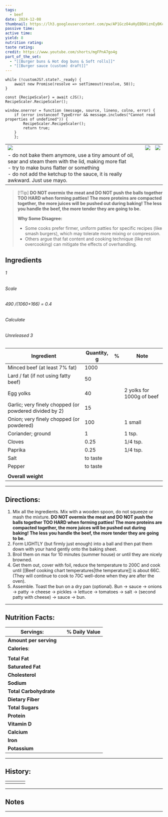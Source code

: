 ```yaml
---
tags:
  - beef
date: 2024-12-08
thumbnail: https://lh3.googleusercontent.com/pw/AP1GczO4uHyEBDHiznEyBKc6s1-0U5_jzz9tf-lzY3UzACcEo5x5nv58rHQi-padueF3q42De22b8M9tKr5zg3a3sVEvR5lXEbIrqP2gS9Vq8HZHJb-l6tfhEaL-N4A_0eooRKw1sVZwEzUsXDvAOZgwkt1I=w1081-h858-s-no-gm?authuser=0
passive time: 
active time: 
yield: 8
nutrition rating: 
taste rating: 
credit: https://www.youtube.com/shorts/mgFPnA7go4g
part_of_the_set:
  - "[[Burger buns & Hot dog buns & Soft rolls]]"
  - "[[Burger sauce (custom) draft]]"
---
```

```dataviewjs
while (!customJS?.state?._ready) { 
	await new Promise(resolve => setTimeout(resolve, 50)); 
} 

const {RecipeScaler} = await cJS();
RecipeScaler.RecipeScaler();

window.onerror = function (message, source, lineno, colno, error) {
	if (error instanceof TypeError && message.includes("Cannot read properties of undefined")) {
		RecipeScaler.RecipeScaler();
		return true;
	}
    };
```

|                                                                                                                                                                                                                                      |                                                                                                                                                                                                                                      |                                                                                                                                                                                                                                      |
| ------------------------------------------------------------------------------------------------------------------------------------------------------------------------------------------------------------------------------------ | ------------------------------------------------------------------------------------------------------------------------------------------------------------------------------------------------------------------------------------ | ------------------------------------------------------------------------------------------------------------------------------------------------------------------------------------------------------------------------------------ |
| ![](https://lh3.googleusercontent.com/pw/AP1GczMofFdhhxxQCQFlNK6yI32qIfYUTBE7wI00060_bRuapl2reXTDFdr44loCbxOy9IN8Bmt-HAVteMpZ86pALMAV18Vcyy42iJGwfTxRBPFCDyYCAjwBmHeWlc1lBqTyUeZ2nQJ19pf6Gz6POg1IVosk=w1107-h858-s-no-gm?authuser=0) | ![](https://lh3.googleusercontent.com/pw/AP1GczOAskBIVb6T3kglQ2OJRyFc1Nu_Q_f1ki57w-JSRqow8psSZ8R2h_YoWO5K19xZDS6RVaHqWHsFy7PNNa1yYOPwfjqYL93G5cq14bnbhxKOwVsO7-dhKEoefo5UsrOhJvSpaw6E-KbS0o31sjSmIEjO=w1145-h858-s-no-gm?authuser=0) | ![](https://lh3.googleusercontent.com/pw/AP1GczO4uHyEBDHiznEyBKc6s1-0U5_jzz9tf-lzY3UzACcEo5x5nv58rHQi-padueF3q42De22b8M9tKr5zg3a3sVEvR5lXEbIrqP2gS9Vq8HZHJb-l6tfhEaL-N4A_0eooRKw1sVZwEzUsXDvAOZgwkt1I=w1081-h858-s-no-gm?authuser=0) |
| - do not bake them anymore, use a tiny amount of oil, sear and steam them with the lid, making more flat<br>- try to make buns flatter or something<br>- do not add the ketchup to the sauce, it is really awkward. Just use mayo.   |                                                                                                                                                                                                                                      |                                                                                                                                                                                                                                      |

> [!Tip] **DO NOT overmix the meat and DO NOT push the balls together TOO HARD when forming patties! The more proteins are compacted together, the more juices will be pushed out during baking! The less you handle the beef, the more tender they are going to be.** 
> 
> **Why Some Disagree:**
> - Some cooks prefer firmer, uniform patties for specific recipes (like smash burgers), which may tolerate more mixing or compression.
> - Others argue that fat content and cooking technique (like not overcooking) can mitigate the effects of overhandling.
## Ingredients

###### 1
###### Scale
###### 490 /(1060+166) = 0.4
###### Calculate
###### Unreleased 3

| Ingredient                                             | Quantity, g | %   | Note                      |
| ------------------------------------------------------ | ----------- | --- | ------------------------- |
| Minced beef (at least 7% fat)                          | 1000        |     |                           |
| Lard / fat (if not using fatty beef)                   | 50          |     |                           |
| Egg yolks                                              | 40          |     | 2 yolks for 1000g of beef |
| Garlic; very finely chopped (or powdered divided by 2) | 15          |     |                           |
| Onion; very finely chopped (or powdered)               | 100         |     | 1 small                   |
| Coriander; ground                                      | 1           |     | 1 tsp.                    |
| Cloves                                                 | 0.25        |     | 1/4 tsp.                  |
| Paprika                                                | 0.25        |     | 1/4 tsp.                  |
| Salt                                                   | to taste    |     |                           |
| Pepper                                                 | to taste    |     |                           |
|                                                        |             |     |                           |
| **Overall weight**                                     |             |     |                           |




---
## Directions:

1. Mix all the ingredients. Mix with a wooden spoon, do not squeeze or mash the mixture. **DO NOT overmix the meat and DO NOT push the balls together TOO HARD when forming patties! The more proteins are compacted together, the more juices will be pushed out during baking! The less you handle the beef, the more tender they are going to be.**
2. Form LIGHTLY (but firmly just enough) into a ball and then pat them down with your hand gently onto the baking sheet. 
3. Broil them on max for 10 minutes (summer house) or until they are nicely browned.
4. Get them out, cover with foil, reduce the temperature to 200C and cook until [[Beef cooking chart temperatures|the temperature]] is about 66C. (They will continue to cook to 70C well-done when they are after the oven).
5. Assemble. Toast the bun on a dry pan (optional). Bun -> sauce -> onions -> patty -> cheese -> pickles -> lettuce -> tomatoes -> salt -> (second patty with cheese) -> sauce -> bun.



---
## Nutrition Facts:

| **Servings:**          |       | % Daily Value |
| ---------------------- | ----- | ------------- |
| **Amount per serving** |       |               |
| **Calories**:          |       |               |
|                        |       |               |
| **Total Fat**          |       |               |
| **Saturated Fat**      |       |               |
| **Cholesterol**        |       |               |
| **Sodium**             |       |               |
| **Total Carbohydrate** |       |               |
| **Dietary Fiber**      |       |               |
| **Total Sugars**       |       |               |
| **Protein**            |       |               |
| **Vitamin D**          |       |               |
| **Calcium**            |       |               |
| **Iron**               |       |               |
| **Potassium**          |       |               |

---
## History:

|     |                   |                   |                   |
| --- | ----------------- | ----------------- | ----------------- |
|     |                   |                   |                   |


---
## Notes


>

---



